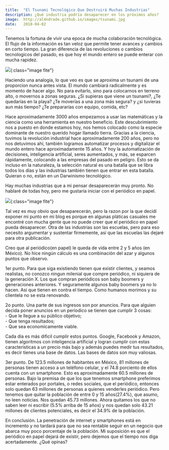 ```yaml
---
title:	"El Tsunami Tecnológico Que Destruirá Muchas Industrias"
description: ¿Qué industria podría desaparecer en los próximos años?
image: 	http://al4ndrade.github.io/images/tsunami.jpg
date: 	2018-04-02
---
```



Tenemos la fortuna de vivir una epoca de mucha colaboración tecnológica. El flujo de la información es tan veloz que permite tener avances y cambios en corto tiempo. 
La gran diferencia de las revoluciones o cambios tecnologicos del pasado, es que hoy el mundo entero se puede enterar con mucha rapidez. 

![]({{site.baseurl}}/images/tsunami.jpg){:class="image fite"}
 
Haciendo una analogía, lo que veo es que se aproxima un tsunami de una proporcion nunca antes vista. El mundo cambiará radicalmente y es momento de hacer algo. No para evitarlo, sino para colocarnos en terreno alto, o movernos a zonas seguras. ¿Si supieras que viene un tsunami?, ¿Te quedarías en la playa? ¿Te moverías a una zona más segura? y ¿si tuvieras aun más tiempo? ¿Te prepararías con equipo, comida, etc?



Hace aproximadamente 3000 años empezamos a usar las matemáticas y la ciencia como una herramienta en nuestro beneficio. Este descubrimiento nos a puesto en donde estamos hoy, nos hemos colocado como la especie dominante de nuestro querido hogar llamado tierra.
Gracias a la ciencia, tuvimos la revolución industrial hace aproximadamente 200 años, pero no nos detuvimos ahí, también logramos automatizar procesos y digitalizar el mundo entero hace aproximadamente 15 años. Y hoy la automatización de decisiones, inteligencia artificial, seres aumentados, y más, se esparcen rápidamente, colocando a las empresas del pasado en peligro. Esto se da incluso en la naturaleza, la selección natural es una batalla que se libra todos los días y las industrias también tienen que entrar en esta batalla. Quieran o no, están en un Darwinismo tecnológico. 


Hay muchas industrias que a mi pensar desaparecerán muy pronto. No hablaré de todas hoy, pero me gustaría iniciar con el periódico en papel.

![]({{site.baseurl}}/images/newspaper.png){:class="image fite"}

Tal vez es muy obvio que desaparecerán, pero la razon por la que decidí exponer mi punto en mi blog es porque en algunas pláticas casuales me encontré con mucha gente que no puede creer que el periódico en papel pueda desaparecer. Otra de las industrias son las escuelas, pero para eso necesito argumentar y sustentar firmemente, así que las escuelas las dejaré para otra publicación.

Creo que al periódico(en papel) le queda de vida entre 2 y 5 años (en México). No hice ningún cálculo es una combinación del azar y algunos puntos que observo.
  
1er punto. Para que siga existiendo tienen que existir clientes, y seamos realistas, no conozco ningun milenial que compre periódico, ni siquiera de la generación X. Los que compran periódicos son baby boomers y generaciones anteriores. Y seguramente algunos baby boomers ya no lo hacen. Así que tienen en contra el tiempo. Como humanos morimos y su clientela no se esta renovando.

2o punto. Una parte de sus ingresos son por anuncios. Para que alguien decida poner anuncios en un periodico se tienen que cumplir 3 cosas: 
<br>	- Que le llegue a su público objetivo; 
<br>	- Que tenga resultados; 
<br>	- Que sea economicamente viable. 

Cada día es más dificil cumplir estos puntos. Google, Facebook y Amazon, tienen algoritmos con inteligencia artificial y logran cumplir con estas caracteristicas a un precio más bajo y además puedes medir tus resultados, es decir tienes una base de datos. Las bases de datos son muy valiosas.

3er punto. De 123.5 millones de habitantes en México, 81 millones de personas tienen acceso a un teléfono celular, y el 74.8 porciento de ellos cuenta con un smartphone. Esto es aproximadamente 60.5 millones de personas. Bajo la premisa de que los que tenemos smartphone preferimos estar enterados por portales, o redes sociales, que el periódico, entonces solo quedan 63 millones de personas a quienes venderles periódico. Pero tenemos que quitar la población de entre 0 y 15 años(27.4%), que asumo, no leen noticias. Nos quedan 45.73 millones. Ahora quitamos los que no saben leer ni escribir (5.5% arriba de 15 años) y nos quedan solo 43.21 millones de clientes potenciales, es decir el 34.9% de la población. 

En conclusión. La penetración de internet y smartphones está en incremento y no tardará para que no sea rentable seguir en un negocio que abarca muy poco porcentaje de la población.  Mi suposición es que el periódico en papel dejará de existir, pero dejemos que el tiempo nos diga acertadamente. ¿Qué opinas?





